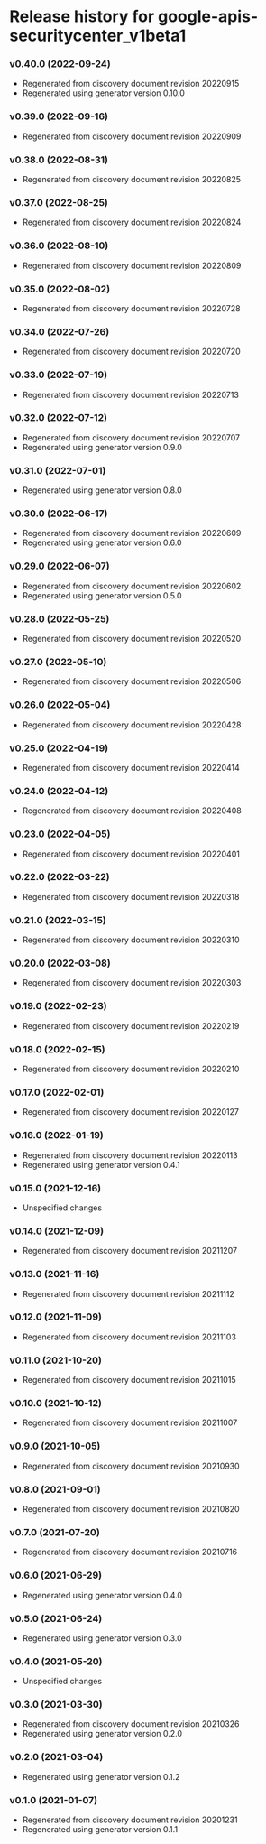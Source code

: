 # Release history for google-apis-securitycenter_v1beta1

### v0.40.0 (2022-09-24)

* Regenerated from discovery document revision 20220915
* Regenerated using generator version 0.10.0

### v0.39.0 (2022-09-16)

* Regenerated from discovery document revision 20220909

### v0.38.0 (2022-08-31)

* Regenerated from discovery document revision 20220825

### v0.37.0 (2022-08-25)

* Regenerated from discovery document revision 20220824

### v0.36.0 (2022-08-10)

* Regenerated from discovery document revision 20220809

### v0.35.0 (2022-08-02)

* Regenerated from discovery document revision 20220728

### v0.34.0 (2022-07-26)

* Regenerated from discovery document revision 20220720

### v0.33.0 (2022-07-19)

* Regenerated from discovery document revision 20220713

### v0.32.0 (2022-07-12)

* Regenerated from discovery document revision 20220707
* Regenerated using generator version 0.9.0

### v0.31.0 (2022-07-01)

* Regenerated using generator version 0.8.0

### v0.30.0 (2022-06-17)

* Regenerated from discovery document revision 20220609
* Regenerated using generator version 0.6.0

### v0.29.0 (2022-06-07)

* Regenerated from discovery document revision 20220602
* Regenerated using generator version 0.5.0

### v0.28.0 (2022-05-25)

* Regenerated from discovery document revision 20220520

### v0.27.0 (2022-05-10)

* Regenerated from discovery document revision 20220506

### v0.26.0 (2022-05-04)

* Regenerated from discovery document revision 20220428

### v0.25.0 (2022-04-19)

* Regenerated from discovery document revision 20220414

### v0.24.0 (2022-04-12)

* Regenerated from discovery document revision 20220408

### v0.23.0 (2022-04-05)

* Regenerated from discovery document revision 20220401

### v0.22.0 (2022-03-22)

* Regenerated from discovery document revision 20220318

### v0.21.0 (2022-03-15)

* Regenerated from discovery document revision 20220310

### v0.20.0 (2022-03-08)

* Regenerated from discovery document revision 20220303

### v0.19.0 (2022-02-23)

* Regenerated from discovery document revision 20220219

### v0.18.0 (2022-02-15)

* Regenerated from discovery document revision 20220210

### v0.17.0 (2022-02-01)

* Regenerated from discovery document revision 20220127

### v0.16.0 (2022-01-19)

* Regenerated from discovery document revision 20220113
* Regenerated using generator version 0.4.1

### v0.15.0 (2021-12-16)

* Unspecified changes

### v0.14.0 (2021-12-09)

* Regenerated from discovery document revision 20211207

### v0.13.0 (2021-11-16)

* Regenerated from discovery document revision 20211112

### v0.12.0 (2021-11-09)

* Regenerated from discovery document revision 20211103

### v0.11.0 (2021-10-20)

* Regenerated from discovery document revision 20211015

### v0.10.0 (2021-10-12)

* Regenerated from discovery document revision 20211007

### v0.9.0 (2021-10-05)

* Regenerated from discovery document revision 20210930

### v0.8.0 (2021-09-01)

* Regenerated from discovery document revision 20210820

### v0.7.0 (2021-07-20)

* Regenerated from discovery document revision 20210716

### v0.6.0 (2021-06-29)

* Regenerated using generator version 0.4.0

### v0.5.0 (2021-06-24)

* Regenerated using generator version 0.3.0

### v0.4.0 (2021-05-20)

* Unspecified changes

### v0.3.0 (2021-03-30)

* Regenerated from discovery document revision 20210326
* Regenerated using generator version 0.2.0

### v0.2.0 (2021-03-04)

* Regenerated using generator version 0.1.2

### v0.1.0 (2021-01-07)

* Regenerated from discovery document revision 20201231
* Regenerated using generator version 0.1.1

